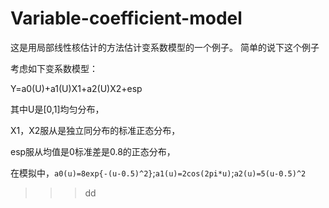 # Variable-coefficient-model
这是用局部线性核估计的方法估计变系数模型的一个例子。
简单的说下这个例子

考虑如下变系数模型：

Y=a0(U)+a1(U)X1+a2(U)X2+esp

其中U是[0,1]均匀分布，

X1，X2服从是独立同分布的标准正态分布，

esp服从均值是0标准差是0.8的正态分布，

在模拟中，`a0(u)=8exp{-(u-0.5)^2}`;`a1(u)=2cos(2pi*u)`;`a2(u)=5(u-0.5)^2`

>>>dd
